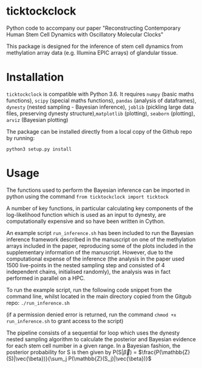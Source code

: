 # ticktockclock
Python code to accompany our paper "Reconstructing Contemporary Human Stem Cell Dynamics with Oscillatory Molecular Clocks"

This package is designed for the inference of stem cell dynamics from methylation array data (e.g. Illumina EPIC arrays) of glandular tissue. 

# Installation 
`ticktockclock` is compatible with Python 3.6. It requires `numpy` (basic maths functions), `scipy` (special maths functions), `pandas` (analysis of dataframes), `dynesty` (nested sampling - Bayesian inference), `joblib` (pickling large data files, preserving dynesty structure),`matplotlib` (plotting), `seaborn` (plotting), `arviz` (Bayesian plotting)

The package can be installed directly from a local copy of the Github repo by running:

`python3 setup.py install`

# Usage
The functions used to perform the Bayesian inference can be imported in python using the command
`from ticktockclock import ticktock`

A number of key functions, in particular calculating key components of the log-likelihood function which is used as an input to dynesty, are computationally expensive and so have been written in Cython.

An example script `run_inference.sh` has been included to run the Bayesian inference framework described in the manuscript on one of the methylation arrays included in the paper, reproducing some of the plots included in the supplementary information of the manuscript. However, due to the computational expense of the inference (the analysis in the paper used 1500 live-points in the nested sampling step and consisted of 4 independent chains, initialised randomly), the analysis was in fact performed in parallel on a HPC. 

To run the example script, run the following code snippet from the command line, whilst located in the main directory copied from the Gitgub repo:
`./run_inference.sh`

(if a permission denied error is returned, run the command `chmod +x run_inference.sh` to grant access to the script)

The pipeline consists of a sequential for loop which uses the dynesty nested sampling algorithm to calculate the posterior and Bayesian evidence for each stem cell number in a given range. In a Bayesian fashion, the posterior probability for S is then given by
P(S|$\vec{\beta}$) = $\frac{P(\mathbb{Z}(S)|\vec{\beta})}{\sum_j P(\mathbb{Z}(S_j)|\vec{\beta})}$